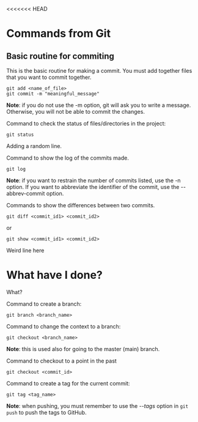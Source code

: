 <<<<<<< HEAD
# Commands from Git

## Basic routine for commiting

This is the basic routine for making a commit. You must add together files that you want to commit together.

```
git add <name_of_file>
git commit -m "meaningful_message"
```

**Note**: if you do not use the -m option, git will ask you to write a message. Otherwise, you will not be able to commit the changes.

Command to check the status of files/directories in the project:

```
git status
```

Adding a random line.



Command to show the log of the commits made.

```
git log
```

**Note**: if you want to restrain the number of commits listed, use the -n option. If you want to abbreviate the identifier of the commit, use the --abbrev-commit option.



Commands to show the differences between two commits.

```
git diff <commit_id1> <commit_id2>
```

or

```
git show <commit_id1> <commit_id2>
```

Weird line here

# What have I done?
What?

Command to create a branch:
```
git branch <branch_name>
```


Command to change the context to a branch:
```
git checkout <branch_name>
```
**Note**: this is used also for going to the master (main) branch.

Command to checkout to a point in the past
```
git checkout <commit_id>
```

Command to create a tag for the current commit:
```
git tag <tag_name>
```
**Note**: when pushing, you must remember to use the *--tags* option in ```git push``` to push the tags to GitHub.